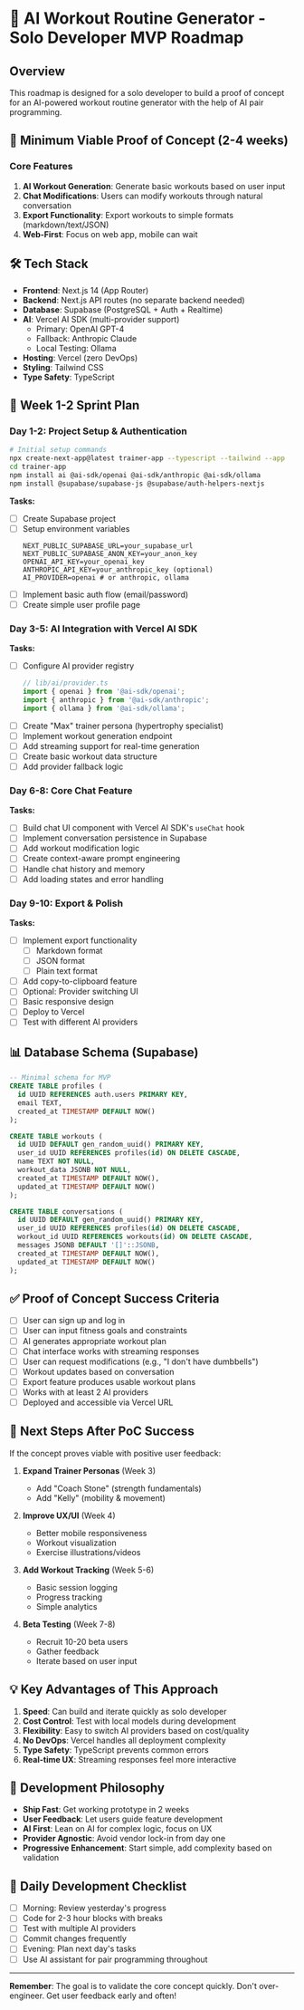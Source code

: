 # 🚀 AI Workout Routine Generator - Solo Developer MVP Roadmap

## Overview
This roadmap is designed for a solo developer to build a proof of concept for an AI-powered workout routine generator with the help of AI pair programming.

## 🎯 Minimum Viable Proof of Concept (2-4 weeks)

### Core Features
1. **AI Workout Generation**: Generate basic workouts based on user input
2. **Chat Modifications**: Users can modify workouts through natural conversation
3. **Export Functionality**: Export workouts to simple formats (markdown/text/JSON)
4. **Web-First**: Focus on web app, mobile can wait

## 🛠️ Tech Stack

- **Frontend**: Next.js 14 (App Router)
- **Backend**: Next.js API routes (no separate backend needed)
- **Database**: Supabase (PostgreSQL + Auth + Realtime)
- **AI**: Vercel AI SDK (multi-provider support)
  - Primary: OpenAI GPT-4
  - Fallback: Anthropic Claude
  - Local Testing: Ollama
- **Hosting**: Vercel (zero DevOps)
- **Styling**: Tailwind CSS
- **Type Safety**: TypeScript

## 📅 Week 1-2 Sprint Plan

### Day 1-2: Project Setup & Authentication
```bash
# Initial setup commands
npx create-next-app@latest trainer-app --typescript --tailwind --app
cd trainer-app
npm install ai @ai-sdk/openai @ai-sdk/anthropic @ai-sdk/ollama
npm install @supabase/supabase-js @supabase/auth-helpers-nextjs
```

**Tasks:**
- [ ] Create Supabase project
- [ ] Setup environment variables
  ```env
  NEXT_PUBLIC_SUPABASE_URL=your_supabase_url
  NEXT_PUBLIC_SUPABASE_ANON_KEY=your_anon_key
  OPENAI_API_KEY=your_openai_key
  ANTHROPIC_API_KEY=your_anthropic_key (optional)
  AI_PROVIDER=openai # or anthropic, ollama
  ```
- [ ] Implement basic auth flow (email/password)
- [ ] Create simple user profile page

### Day 3-5: AI Integration with Vercel AI SDK
**Tasks:**
- [ ] Configure AI provider registry
  ```typescript
  // lib/ai/provider.ts
  import { openai } from '@ai-sdk/openai';
  import { anthropic } from '@ai-sdk/anthropic';
  import { ollama } from '@ai-sdk/ollama';
  ```
- [ ] Create "Max" trainer persona (hypertrophy specialist)
- [ ] Implement workout generation endpoint
- [ ] Add streaming support for real-time generation
- [ ] Create basic workout data structure
- [ ] Add provider fallback logic

### Day 6-8: Core Chat Feature
**Tasks:**
- [ ] Build chat UI component with Vercel AI SDK's `useChat` hook
- [ ] Implement conversation persistence in Supabase
- [ ] Add workout modification logic
- [ ] Create context-aware prompt engineering
- [ ] Handle chat history and memory
- [ ] Add loading states and error handling

### Day 9-10: Export & Polish
**Tasks:**
- [ ] Implement export functionality
  - [ ] Markdown format
  - [ ] JSON format
  - [ ] Plain text format
- [ ] Add copy-to-clipboard feature
- [ ] Optional: Provider switching UI
- [ ] Basic responsive design
- [ ] Deploy to Vercel
- [ ] Test with different AI providers

## 📊 Database Schema (Supabase)

```sql
-- Minimal schema for MVP
CREATE TABLE profiles (
  id UUID REFERENCES auth.users PRIMARY KEY,
  email TEXT,
  created_at TIMESTAMP DEFAULT NOW()
);

CREATE TABLE workouts (
  id UUID DEFAULT gen_random_uuid() PRIMARY KEY,
  user_id UUID REFERENCES profiles(id) ON DELETE CASCADE,
  name TEXT NOT NULL,
  workout_data JSONB NOT NULL,
  created_at TIMESTAMP DEFAULT NOW(),
  updated_at TIMESTAMP DEFAULT NOW()
);

CREATE TABLE conversations (
  id UUID DEFAULT gen_random_uuid() PRIMARY KEY,
  user_id UUID REFERENCES profiles(id) ON DELETE CASCADE,
  workout_id UUID REFERENCES workouts(id) ON DELETE CASCADE,
  messages JSONB DEFAULT '[]'::JSONB,
  created_at TIMESTAMP DEFAULT NOW(),
  updated_at TIMESTAMP DEFAULT NOW()
);
```

## ✅ Proof of Concept Success Criteria

- [ ] User can sign up and log in
- [ ] User can input fitness goals and constraints
- [ ] AI generates appropriate workout plan
- [ ] Chat interface works with streaming responses
- [ ] User can request modifications (e.g., "I don't have dumbbells")
- [ ] Workout updates based on conversation
- [ ] Export feature produces usable workout plans
- [ ] Works with at least 2 AI providers
- [ ] Deployed and accessible via Vercel URL

## 🚀 Next Steps After PoC Success

If the concept proves viable with positive user feedback:

1. **Expand Trainer Personas** (Week 3)
   - Add "Coach Stone" (strength fundamentals)
   - Add "Kelly" (mobility & movement)

2. **Improve UX/UI** (Week 4)
   - Better mobile responsiveness
   - Workout visualization
   - Exercise illustrations/videos

3. **Add Workout Tracking** (Week 5-6)
   - Basic session logging
   - Progress tracking
   - Simple analytics

4. **Beta Testing** (Week 7-8)
   - Recruit 10-20 beta users
   - Gather feedback
   - Iterate based on user input

## 💡 Key Advantages of This Approach

1. **Speed**: Can build and iterate quickly as solo developer
2. **Cost Control**: Test with local models during development
3. **Flexibility**: Easy to switch AI providers based on cost/quality
4. **No DevOps**: Vercel handles all deployment complexity
5. **Type Safety**: TypeScript prevents common errors
6. **Real-time UX**: Streaming responses feel more interactive

## 🎯 Development Philosophy

- **Ship Fast**: Get working prototype in 2 weeks
- **User Feedback**: Let users guide feature development
- **AI First**: Lean on AI for complex logic, focus on UX
- **Provider Agnostic**: Avoid vendor lock-in from day one
- **Progressive Enhancement**: Start simple, add complexity based on validation

## 📝 Daily Development Checklist

- [ ] Morning: Review yesterday's progress
- [ ] Code for 2-3 hour blocks with breaks
- [ ] Test with multiple AI providers
- [ ] Commit changes frequently
- [ ] Evening: Plan next day's tasks
- [ ] Use AI assistant for pair programming throughout

---

**Remember**: The goal is to validate the core concept quickly. Don't over-engineer. Get user feedback early and often!